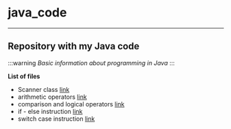 # java_code

-----------------------------------------------------------------------------------
Repository with my Java code
-----------------------------------------------------------------------------------

:::warning
*Basic information about programming in Java*
:::

**List of files**

+ Scanner class [link](https://github.com/ann352/java_code/blob/master/first_project_Scanner)
+ arithmetic operators [link](https://github.com/ann352/java_code/blob/master/operatoryArytmetyczne)
+ comparison and logical operators [link](https://github.com/ann352/java_code/commit/e583185b7002f0c8d7cf0dea352e4a79be184355)
+ if - else instruction [link](https://github.com/ann352/java_code/blob/master/if_instruction)
+ switch case instruction [link](https://github.com/ann352/java_code/blob/master/switch_instruction)


